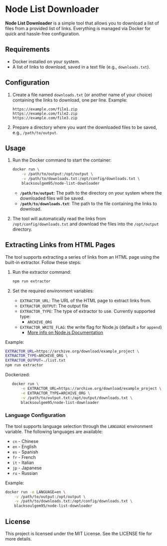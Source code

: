 # Node List Downloader

**Node List Downloader** is a simple tool that allows you to download a list of files from a provided list of links. Everything is managed via Docker for quick and hassle-free configuration.

## Requirements

- Docker installed on your system.
- A list of links to download, saved in a text file (e.g., `downloads.txt`).

## Configuration

1. Create a file named `downloads.txt` (or another name of your choice) containing the links to download, one per line. Example:

   ```
   https://example.com/file1.zip
   https://example.com/file2.zip
   https://example.com/file3.zip
   ```

2. Prepare a directory where you want the downloaded files to be saved, e.g., `/path/to/output`.

## Usage

1. Run the Docker command to start the container:

   ```bash
   docker run \
       -v /path/to/output:/opt/output \
       -v /path/to/downloads.txt:/opt/config/downloads.txt \
       blacksoulgem95/node-list-downloader
   ```

    - **`/path/to/output`**: The path to the directory on your system where the downloaded files will be saved.
    - **`/path/to/downloads.txt`**: The path to the file containing the links to download.

2. The tool will automatically read the links from `/opt/config/downloads.txt` and download the files into the `/opt/output` directory.

## Extracting Links from HTML Pages

The tool supports extracting a series of links from an HTML page using the built-in extractor. Follow these steps:

1. Run the extractor command:

   ```bash
   npm run extractor
   ```

2. Set the required environment variables:

    - `EXTRACTOR_URL`: The URL of the HTML page to extract links from.
    - `EXTRACTOR_OUTPUT`: The output file
    - `EXTRACTOR_TYPE`: The type of extractor to use. Currently supported type:
      - `ARCHIVE_ORG`
    - `EXTRACTOR_WRITE_FLAG`: the write flag for Node.js (default `a` for `append`)
      - [More info on Node.js Documentation](https://nodejs.org/api/fs.html#file-system-flags)

Example:

```bash
EXTRACTOR_URL=https://archive.org/download/example_project \
EXTRACTOR_TYPE=ARCHIVE_ORG \
EXTRACTOR_OUTPUT=./list.txt
npm run extractor
```

Dockerized:
```bash
   docker run \
       -e EXTRACTOR_URL=https://archive.org/download/example_project \
       -e EXTRACTOR_TYPE=ARCHIVE_ORG \
       -v /path/to/output.txt:/opt/output/downloads.txt \
       blacksoulgem95/node-list-downloader
```

### Language Configuration

The tool supports language selection through the `LANGUAGE` environment variable. The following languages are available:

- `cn` - Chinese
- `en` - English
- `es` - Spanish
- `fr` - French
- `it` - Italian
- `jp` - Japanese
- `ru` - Russian

Example:

```bash
docker run -e LANGUAGE=en \
    -v /path/to/output:/opt/output \
    -v /path/to/downloads.txt:/opt/config/downloads.txt \
    blacksoulgem95/node-list-downloader
```

## License

This project is licensed under the MIT License. See the LICENSE file for more details.

